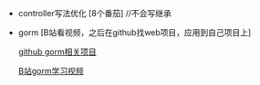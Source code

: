 





- controller写法优化 [8个番茄] //不会写继承

- gorm [B站看视频，之后在github找web项目，应用到自己项目上]

  [github gorm相关项目](https://github.com/search?q=iris%E6%A1%86%E6%9E%B6gorm)

  [B站gorm学习视频](https://www.bilibili.com/video/BV1U7411V78R/?spm_id_from=333.337.search-card.all.click&vd_source=47272764e1eb400edc65776bfe6a48af)